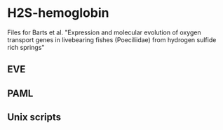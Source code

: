 # H2S-hemoglobin
Files for Barts et al. "Expression and molecular evolution of oxygen transport genes in livebearing fishes (Poeciliidae) from hydrogen sulfide rich springs"

## EVE


## PAML


## Unix scripts 
